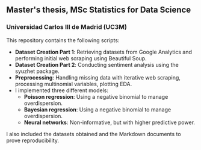 ## Master's thesis, MSc Statistics for Data Science
### Universidad Carlos III de Madrid (UC3M)

This repository contains the following scripts:

- **Dataset Creation Part 1**: Retrieving datasets from Google Analytics and performing initial web scraping using Beautiful Soup.
- **Dataset Creation Part 2**: Conducting sentiment analysis using the syuzhet package.
- **Preprocessing**: Handling missing data with iterative web scraping, processing multinomial variables, plotting EDA.
- I implemented three different models:
  - **Poisson regression**: Using a negative binomial to manage overdispersion. 
  - **Bayesian regression**: Using a negative binomial to manage overdispersion.
  - **Neural networks**: Non-informative, but with higher predictive power. 

I also included the datasets obtained and the Markdown documents to prove reproducibility. 

